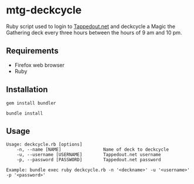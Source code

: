 # mtg-deckcycle

Ruby script used to login to [Tappedout.net](http://tappedout.net/) and deckcycle a Magic the Gathering deck every three hours between the hours of 9 am and 10 pm.

## Requirements
- Firefox web browser
- Ruby

## Installation
`gem install bundler`

`bundle install`

## Usage
```
Usage: deckcycle.rb [options]
    -n, --name [NAME]                Name of deck to deckcycle
    -u, --username [USERNAME]        Tappedout.net username
    -p, --password [PASSWORD]        Tappedout.net password
```
`Example: bundle exec ruby deckcycle.rb -n '<deckname>' -u '<username>' -p '<password>'`
